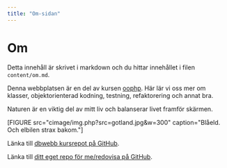 ```yaml
---
title: "Om-sidan"
---
```

Om
=========================

Detta innehåll är skrivet i markdown och du hittar innehållet i filen `content/om.md`.

Denna webbplatsen är en del av kursen [oophp](https://dbwebb.se/kurser/oophp). Här lär vi oss mer om klasser, objektorienterad kodning, testning, refaktorering och annat bra.

Naturen är en viktig del av mitt liv och balanserar livet framför skärmen.

[FIGURE src="cimage/img.php?src=gotland.jpg&w=300" caption="Blåeld. Och elbilen strax bakom."]

Länka till [dbwebb kursrepot på GitHub](https://github.com/dbwebb-se/oophp).

Länka till [ditt eget repo för me/redovisa på GitHub](https://github.com/guni12/oophp).
